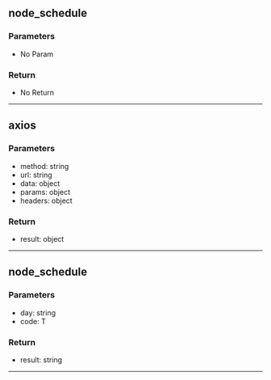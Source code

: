 ## node_schedule
### Parameters
- No Param
### Return
- No Return
--------------------------------------------
## axios
### Parameters
- method: string
- url: string
- data: object
- params: object
- headers: object

### Return
- result: object

--------------------------------------------
## node_schedule
### Parameters
- day: string
- code: T

### Return
- result: string

--------------------------------------------
